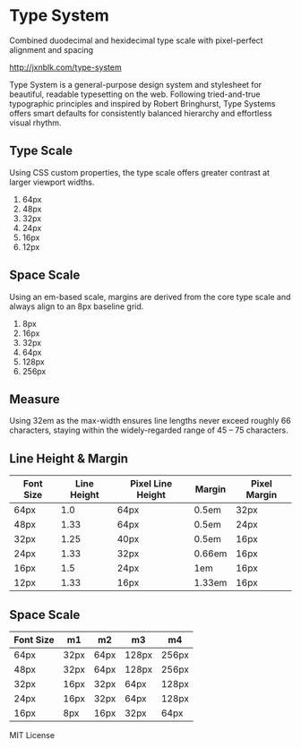 
# Type System

Combined duodecimal and hexidecimal type scale with pixel-perfect alignment and spacing

http://jxnblk.com/type-system

Type System is a general-purpose design system and stylesheet for beautiful, readable typesetting on the web.
Following tried-and-true typographic principles and inspired by Robert Bringhurst,
Type Systems offers smart defaults for consistently balanced hierarchy and effortless visual rhythm.


## Type Scale

Using CSS custom properties, the type scale offers greater contrast at larger viewport widths.

1. 64px
2. 48px
3. 32px
4. 24px
5. 16px
6. 12px

## Space Scale

Using an em-based scale, margins are derived from the core type scale and always align to an 8px baseline grid.

1. 8px
2. 16px
3. 32px
4. 64px
5. 128px
6. 256px

## Measure

Using 32em as the max-width ensures line lengths never exceed roughly 66 characters, staying within the widely-regarded range of 45 – 75 characters.


## Line Height & Margin

Font Size | Line Height | Pixel Line Height | Margin | Pixel Margin
------|-------|------|--------|------
64px  | 1.0   | 64px | 0.5em  | 32px
48px  | 1.33  | 64px | 0.5em  | 24px
32px  | 1.25  | 40px | 0.5em  | 16px
24px  | 1.33  | 32px | 0.66em | 16px
16px  | 1.5   | 24px | 1em    | 16px
12px  | 1.33  | 16px | 1.33em | 16px

## Space Scale

Font Size | m1 | m2 | m3 | m4
-----|------|------|-------|-------
64px | 32px | 64px | 128px | 256px
48px | 32px | 64px | 128px | 256px
32px | 16px | 32px |  64px | 128px
24px | 16px | 32px |  64px | 128px
16px | 8px  | 16px |  32px |  64px

MIT License

